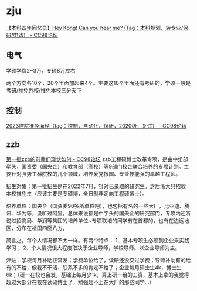 # zju

[【本科四年回忆录】Hey Kong! Can you hear me? (Tag：本科规划、转专业/保研/申请） - CC98论坛](http://www-cc98-org-s.webvpn.zju.edu.cn:8001/topic/5353745#5.%E5%A4%A7%E4%B8%89%E7%A7%8B%E5%86%AC)
## 电气
学硕学费2~3万，专硕8万左右


两个方向各10个，20个里面加起来4个。主要这10个里面还有考研的，学硕一般是考研/推免外校/推免本校三分天下
## 控制
[2023控院推免面经（tag：控制，自动化，保研，2020级，复试） - CC98论坛](http://www-cc98-org-s.webvpn.zju.edu.cn:8001/topic/5826379/1#1)





## zzb
[第一批zzb的前辈们现状如何 - CC98论坛](http://www-cc98-org-s.webvpn.zju.edu.cn:8001/topic/5821260)
zzb工程硕博士改革专项，是由中组部牵头，国资委（国央企）和教育部（高校）等9部门校企联合培养的专项计划。主要针对强势工科院校的几个领域，培养爱党报国、专业技能强的卓越工程师。

招生对象：第一批招生是在2022年7月，针对已录取的研究生。之后浙大只招收本校推免生（应该主要是专硕博，全日制非定向工程硕博士）。

培养单位：国央企（国资委90多所单位吧），也包括有名的一些大厂，比亚迪、腾讯、华为等，没听过阿里。总体来说都是中字头的国央企的研究部门，专项内还听说过招商局、华润等集团的培养单位~专项联培的同学有在首都的，也有在边远地区，分布在祖国四面八方，


简言之，每个人情况都不太一样。有两个特点：
1、基本专项生必须到企业来实践学习；
2、个人情况很大程度取决于企业导师，学校导师。以企业导师为主。

津贴：学校每月补助正常发；学费单位给了，读研还没交过学费；导师补助有的给有的不给，像我不干活、联系不多的肯定不给了；企业每月硕士生4k，博士生6k；（研一在校也会发，基础上每月少1k，算上研一给的工资，基本上拿的我觉得超过大部分在校在读硕博士了，勉强赶不上在大厂的那些同学...）